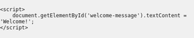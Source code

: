 <html lang="en">
<head>
    <meta charset="UTF-8">
    <meta name="viewport" content="width=device-width, initial-scale=1.0">
    <title>Welcome</title>
</head>
<body>
    <h1 id="welcome-message"></h1>

    <script>
        document.getElementById('welcome-message').textContent = 'Welcome!';
    </script>
</body>
</html>

<!DOCTYPE html>
<html lang="en">
<head>
  <meta charset="UTF-8">
  <meta name="viewport" content="width=device-width, initial-scale=1.0">
  <title>Catch the Falling Objects Game</title>
  <style>
    body, html {
      margin: 0;
      padding: 0;
      overflow: hidden;
      background: #f0f0f0;
    }
    canvas {
      display: block;
      background: #d3e0ea;
    }
  </style>
</head>
<body>
  <canvas id="gameCanvas"></canvas>
  <script src="game.js"></script>
</body>
</html>
